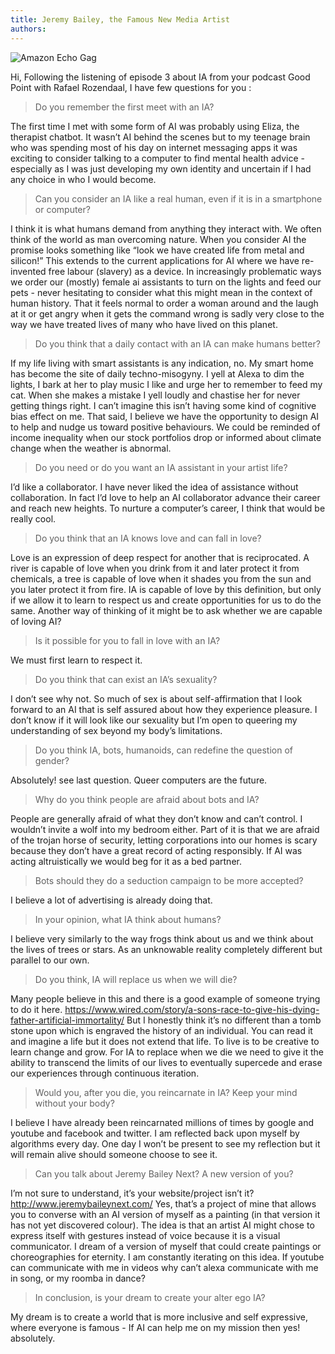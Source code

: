 ```yaml
---
title: Jeremy Bailey, the Famous New Media Artist
authors:
---
```


![Amazon Echo Gag](images/JB-amazonEchoGag.jpg)

Hi,
Following the listening of episode 3 about IA from your podcast Good Point
with Rafael Rozendaal, I have few questions for you :

> Do you remember the first meet with an IA?

The first time I met with some form of AI was probably using Eliza, the therapist chatbot. It
wasn’t AI behind the scenes but to my teenage brain who was spending most of his day on
internet messaging apps it was exciting to consider talking to a computer to find mental
health advice - especially as I was just developing my own identity and uncertain if I had any
choice in who I would become.

> Can you consider an IA like a real human, even if it is in a smartphone or computer?

I think it is what humans demand from anything they interact with. We often think of the world as
man overcoming nature. When you consider AI the promise looks something like “look we have
created life from metal and silicon!” This extends to the current applications for AI where we have
re-invented free labour (slavery) as a device. In increasingly problematic ways we order our
(mostly) female ai assistants to turn on the lights and feed our pets - never hesitating to consider
what this might mean in the context of human history. That it feels normal to order a woman
around and the laugh at it or get angry when it gets the command wrong is sadly very close to the
way we have treated lives of many who have lived on this planet.

> Do you think that a daily contact with an IA can make humans better?

If my life living with smart assistants is any indication, no. My smart home has become the site of
daily techno-misogyny. I yell at Alexa to dim the lights, I bark at her to play music I like and urge
her to remember to feed my cat. When she makes a mistake I yell loudly and chastise her for
never getting things right. I can’t imagine this isn’t having some kind of cognitive bias effect on
me. That said, I believe we have the opportunity to design AI to help and nudge us toward
positive behaviours. We could be reminded of income inequality when our stock portfolios drop
or informed about climate change when the weather is abnormal.

> Do you need or do you want an IA assistant in your artist life?

I’d like a collaborator. I have never liked the idea of assistance without collaboration. In fact I’d
love to help an AI collaborator advance their career and reach new heights. To nurture a
computer’s career, I think that would be really cool.

> Do you think that an IA knows love and can fall in love?

Love is an expression of deep respect for another that is reciprocated. A river is capable of love
when you drink from it and later protect it from chemicals, a tree is capable of love when it shades
you from the sun and you later protect it from fire. IA is capable of love by this definition, but only
if we allow it to learn to respect us and create opportunities for us to do the same. Another way of
thinking of it might be to ask whether we are capable of loving AI?

> Is it possible for you to fall in love with an IA?

We must first learn to respect it.

> Do you think that can exist an IA’s sexuality?

I don’t see why not. So much of sex is about self-affirmation that I look forward to an AI that is self
assured about how they experience pleasure. I don’t know if it will look like our sexuality but I’m
open to queering my understanding of sex beyond my body’s limitations.

> Do you think IA, bots, humanoids, can redefine the question of gender?

Absolutely! see last question. Queer computers are the future.

> Why do you think people are afraid about bots and IA?

People are generally afraid of what they don’t know and can’t control. I wouldn’t invite a wolf into
my bedroom either. Part of it is that we are afraid of the trojan horse of security, letting
corporations into our homes is scary because they don’t have a great record of acting responsibly.
If AI was acting altruistically we would beg for it as a bed partner.

> Bots should they do a seduction campaign to be more accepted?

I believe a lot of advertising is already doing that.

> In your opinion, what IA think about humans?

I believe very similarly to the way frogs think about us and we think about the lives of trees or
stars. As an unknowable reality completely different but parallel to our own.

> Do you think, IA will replace us when we will die?

Many people believe in this and there is a good example of someone trying to do it here.
https://www.wired.com/story/a-sons-race-to-give-his-dying-father-artificial-immortality/
But I honestly think it’s no different than a tomb stone upon which is engraved the history of an
individual. You can read it and imagine a life but it does not extend that life. To live is to be
creative to learn change and grow. For IA to replace when we die we need to give it the ability to
transcend the limits of our lives to eventually supercede and erase our experiences through
continuous iteration.

> Would you, after you die, you reincarnate in IA? Keep your mind without your body?

I believe I have already been reincarnated millions of times by google and youtube and facebook
and twitter. I am reflected back upon myself by algorithms every day. One day I won’t be present
to see my reflection but it will remain alive should someone choose to see it.

> Can you talk about Jeremy Bailey Next? A new version of you?

I’m not sure to understand, it’s your website/project isn’t it?
http://www.jeremybaileynext.com/
Yes, that’s a project of mine that allows you to converse with an AI version of myself as a painting
(in that version it has not yet discovered colour). The idea is that an artist AI might chose to
express itself with gestures instead of voice because it is a visual communicator. I dream of a
version of myself that could create paintings or choreographies for eternity. I am constantly
iterating on this idea. If youtube can communicate with me in videos why can’t alexa communicate
with me in song, or my roomba in dance?

> In conclusion, is your dream to create your alter ego IA?

My dream is to create a world that is more inclusive and self expressive, where everyone is famous - If AI can help me on my mission then yes! absolutely.
